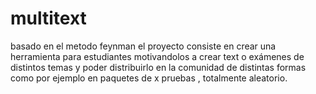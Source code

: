 # multitext
basado en el metodo feynman el proyecto consiste en crear una herramienta para estudiantes motivandolos a crear text o exámenes de distintos temas y poder distribuirlo en la comunidad de distintas formas como por ejemplo en paquetes de x pruebas , totalmente aleatorio.
